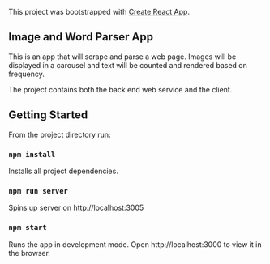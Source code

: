 This project was bootstrapped with [Create React App](https://github.com/facebook/create-react-app).

## Image and Word Parser App

This is an app that will scrape and parse a web page. Images will be displayed in a carousel and text will be counted and rendered based on frequency.

The project contains both the back end web service and the client.


## Getting Started

From the project directory run:

### `npm install`

Installs all project dependencies.

### `npm run server`

Spins up server on http://localhost:3005

### `npm start`

Runs the app in development mode.
Open http://localhost:3000 to view it in the browser.

